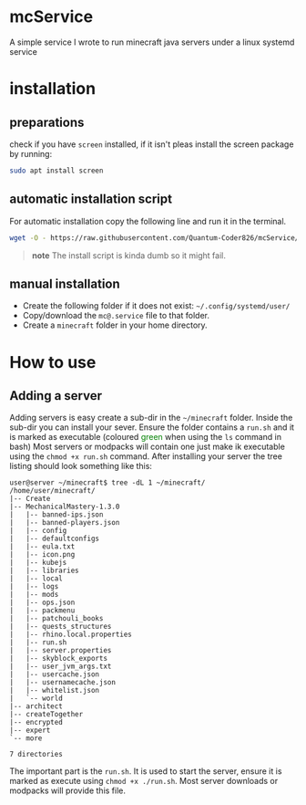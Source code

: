 # mcService
A simple service I wrote to run minecraft java servers under a linux systemd service

# installation

## preparations
check if you have `screen` installed, if it isn't pleas install the screen package by running:
```bash
sudo apt install screen
```

## automatic installation script
For automatic installation copy the following line and run it in the terminal.
```bash
wget -O - https://raw.githubusercontent.com/Quantum-Coder826/mcService/master/installer.sh | tr -d '\r' | bash
```
>**note**
> The install script is kinda dumb so it might fail.

## manual installation
- Create the following folder if it does not exist: `~/.config/systemd/user/`
- Copy/download the `mc@.service` file to that folder.
- Create a `minecraft` folder in your home directory.

# How to use

## Adding a server
Adding servers is easy create a sub-dir in the `~/minecraft` folder. Inside the sub-dir you can install your sever. Ensure the folder contains a `run.sh` and it is marked as executable (coloured <span style="color:green">green</span> when using the `ls` command in bash)
Most servers or modpacks will contain one just make ik executable using the `chmod +x run.sh` command.
After installing your server the tree listing should look something like this:
```
user@server ~/minecraft$ tree -dL 1 ~/minecraft/
/home/user/minecraft/
|-- Create
|-- MechanicalMastery-1.3.0
|   |-- banned-ips.json
|   |-- banned-players.json
|   |-- config
|   |-- defaultconfigs
|   |-- eula.txt
|   |-- icon.png
|   |-- kubejs
|   |-- libraries
|   |-- local
|   |-- logs
|   |-- mods
|   |-- ops.json
|   |-- packmenu
|   |-- patchouli_books
|   |-- quests_structures
|   |-- rhino.local.properties
|   |-- run.sh
|   |-- server.properties
|   |-- skyblock_exports
|   |-- user_jvm_args.txt
|   |-- usercache.json
|   |-- usernamecache.json
|   |-- whitelist.json
|   `-- world
|-- architect
|-- createTogether
|-- encrypted
|-- expert
`-- more

7 directories
```

The important part is the `run.sh`. It is used to start the server, ensure it is marked as execute using `chmod +x ./run.sh`. Most server downloads or modpacks will provide this file.

## 